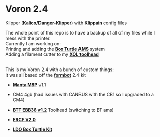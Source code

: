 # Voron 2.4
Klipper (**[Kalico/Danger-Klipper](https://github.com/KalicoCrew/kalico)**) with **[Klippain](https://github.com/Frix-x/klippain)** config files<br />

The whole point of this repo is to have a backup of all of my files while I mess with the printer.<br />
Currently I am working on:<br />
Printing and adding the **[Box Turtle AMS](https://github.com/ArmoredTurtle/BoxTurtle)** system<br />
Adding a filament cutter to my **[XOL toolhead](https://github.com/Armchair-Heavy-Industries/Xol-Toolhead)**<br /><br />

This is my Voron 2.4 with a bunch of custom things:<br />
It was all based off the **[formbot](https://www.formbot3d.com/products/voron-24-r2-pro-corexy-3d-printer-kit-with-m8p-cb1-board-and-canbus-wiring-system?VariantsId=10457)** 2.4 kit<br />
- **[Manta M8P](https://github.com/bigtreetech/Manta-M8P)** v1.1
- CM4 4gb (had issues with CANBUS with the CB1 so I upgraded to a CM4)
- **[BTT EBB36 v1.2](https://github.com/bigtreetech/EBB)** Toolhead (switching to BT ams)
- **[ERCF V2.0](https://github.com/Enraged-Rabbit-Community/ERCF_v2)**

- **[LDO Box Turtle Kit](https://www.fabreeko.com/products/box-turtle?variant=46305056096511)**
